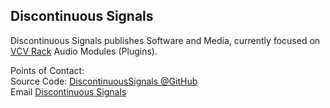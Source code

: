 ## Discontinuous Signals
Discontinuous Signals publishes Software and Media,
currently focused on [VCV Rack](https://vcvrack.com/) Audio Modules (Plugins).

Points of Contact: \
Source Code: [DiscontinuousSignals @GitHub](https://github.com/DiscontinuousSignals) \
Email [Discontinuous Signals](mailto:Discontinuous.Signals@gmail.com)
